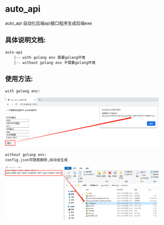 # auto_api
auto_api 自动化后端api接口程序生成后端exe

## 具体说明文档:
    auto-api 
        |-- with golang env 需要golang环境
        |-- without golang env 不需要golang环境

## 使用方法:
    with golang env:
![需要安装golang环境](https://github.com/zld126126/auto_api/blob/main/with%20golang%20env.png)

    without golang env:
    config.json可随意删除,自动会生成
![无需golang环境](https://github.com/zld126126/auto_api/blob/main/without%20golang%20env.png)